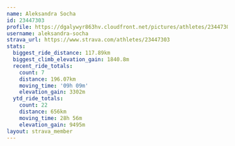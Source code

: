 ```yaml
---
name: Aleksandra Socha
id: 23447303
profile: https://dgalywyr863hv.cloudfront.net/pictures/athletes/23447303/14745546/4/large.jpg
username: aleksandra-socha
strava_url: https://www.strava.com/athletes/23447303
stats:
  biggest_ride_distance: 117.89km
  biggest_climb_elevation_gain: 1840.8m
  recent_ride_totals:
    count: 7
    distance: 196.07km
    moving_time: '09h 09m'
    elevation_gain: 3302m
  ytd_ride_totals:
    count: 22
    distance: 656km
    moving_time: 28h 56m
    elevation_gain: 9495m
layout: strava_member
--- 
```

